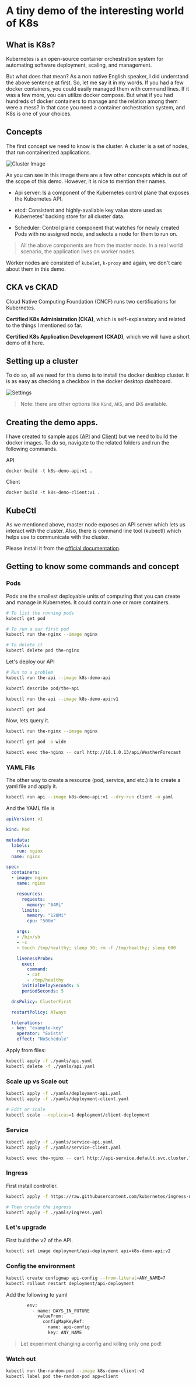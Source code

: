 # A tiny demo of the interesting world of K8s

## What is K8s?

Kubernetes is an open-source container orchestration system for automating software deployment, scaling, and management.

But what does that mean? As a non native English speaker, I did understand the above sentence at first. So, let me say it in my words. If you had a few docker containers, you could easily managed them with command lines. If it was a few more, you can utilize docker compose. But what if you had hundreds of docker containers to manage and the relation among them were a mess? In that case you need a container orchestration system, and K8s is one of your choices.

## Concepts

The first concept we need to know is the cluster. A cluster is a set of nodes, that run containerized applications.

![Cluster Image](./imgs/components-of-kubernetes.svg)

As you can see in this image there are a few other concepts which is out of the scope of this demo. However, it is nice to mention their names.

- Api server: Is a component of the Kubernetes control plane that exposes the Kubernetes API.

- etcd: Consistent and highly-available key value store used as Kubernetes' backing store for all cluster data.

- Scheduler: Control plane component that watches for newly created Pods with no assigned node, and selects a node for them to run on.

> All the above components are from the master node. In a real world scenario, the application lives on worker nodes.

Worker nodes are consisted of `kubelet`, `k-proxy` and again, we don't care about them in this demo.

## CKA vs CKAD
Cloud Native Computing Foundation (CNCF) runs two certifications for Kubernetes. 

**Certified K8s Administration (CKA)**, which is self-explanatory and related to the things I mentioned so far.

**Certified K8s Application Development (CKAD)**, which we will have a short demo of it here.


## Setting up a cluster

To do so, all we need for this demo is to install the docker desktop cluster. It is as easy as checking a checkbox in the docker desktop dashboard.

![Settings](./imgs/docker-desktop.png)

> Note: there are other options like `Kind`, `AKS`, and `EKS` available.


## Creating the demo apps.

I have created to sample apps ([API](./code/demo-api/) and [Client](./code/demo-client/)) but we need to build the docker images. To do so, navigate to the related folders and run the following commands.

API
```
docker build -t k8s-demo-api:v1 .
```
Client
```
docker build -t k8s-demo-client:v1 .
```

## KubeCtl

As we mentioned above, master node exposes an API server which lets us interact with the cluster. Also, there is command line tool (kubectl) which helps use to communicate with the cluster.

Please install it from the [official documentation](https://kubernetes.io/docs/tasks/tools/install-kubectl-linux/).


## Getting to know some commands and concept

### Pods

Pods are the smallest deployable units of computing that you can create and manage in Kubernetes. It could contain one or more containers.

```bash
# To list the running pods
kubectl get pod

# To run a our first pod
kubectl run the-nginx --image nginx

# To delete it
kubectl delete pod the-nginx
```

Let's deploy our API

```bash
# Run to a problem
kubectl run the-api --image k8s-demo-api

kubectl describe pod/the-api

kubectl run the-api --image k8s-demo-api:v1

kubectl get pod
```

Now, lets query it.

```bash
kubectl run the-nginx --image nginx

kubectl get pod -o wide

kubectl exec the-nginx -- curl http://10.1.0.13/api/WeatherForecast
```

### YAML Fils

The other way to create a resource (pod, service, and etc.) is to create a yaml file and apply it.

```bash
kubectl run api --image k8s-demo-api:v1 --dry-run client -o yaml
```

And the YAML file is

```YAML
apiVersion: v1

kind: Pod

metadata:
  labels:
    run: nginx
  name: nginx

spec:
  containers:
  - image: nginx
    name: nginx

    resources: 
      requests:
        memory: "64Mi"
      limits:
        memory: "128Mi"
        cpu: "500m"

    args:
    - /bin/sh
    - -c
    - touch /tmp/healthy; sleep 30; rm -f /tmp/healthy; sleep 600

    livenessProbe:
      exec:
        command:
        - cat
        - /tmp/healthy
      initialDelaySeconds: 5
      periodSeconds: 5

  dnsPolicy: ClusterFirst

  restartPolicy: Always

  tolerations:
  - key: "example-key"
    operator: "Exists"
    effect: "NoSchedule"
```

Apply from files:

```bash
kubectl apply -f ./yamls/api.yaml
kubectl delete -f ./yamls/api.yaml
```

### Scale up vs Scale out

```bash
kubectl apply -f ./yamls/deployment-api.yaml 
kubectl apply -f ./yamls/deployment-client.yaml 

# Edit or scale
kubectl scale --replicas=1 deployment/client-deployment
```

### Service

```bash
kubectl apply -f ./yamls/service-api.yaml 
kubectl apply -f ./yamls/service-client.yaml 

kubectl exec the-nginx -- curl http://api-service.default.svc.cluster.local/api/WeatherForecast
```

### Ingress

First install controller.

```bash
kubectl apply -f https://raw.githubusercontent.com/kubernetes/ingress-nginx/controller-v1.6.4/deploy/static/provider/cloud/deploy.yaml

# Then create the ingress
kubectl apply -f ./yamls/ingress.yaml
```

### Let's upgrade

First build the v2 of the API.

```bash
kubectl set image deployment/api-deployment api=k8s-demo-api:v2
```

### Config the environment 

```bash
kubectl create configmap api-config --from-literal=ANY_NAME=7
kubectl rollout restart deployment/api-deployment
```

Add the following to yaml
```bash
        env:
          - name: DAYS_IN_FUTURE
            valueFrom:
              configMapKeyRef:
                name: api-config
                key: ANY_NAME
```

> Let experiment changing a config and killing only one pod!

### Watch out

```bash
kubectl run the-random-pod --image k8s-demo-client:v2 
kubectl label pod the-random-pod app=client
```
